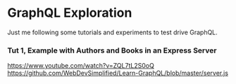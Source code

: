 # GraphQL Exploration

Just me following some tutorials and experiments to test drive GraphQL. 

### Tut 1, Example with Authors and Books in an Express Server

https://www.youtube.com/watch?v=ZQL7tL2S0oQ
https://github.com/WebDevSimplified/Learn-GraphQL/blob/master/server.js